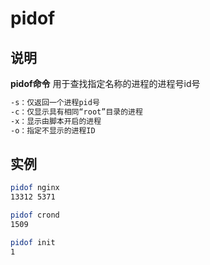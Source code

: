 # **pidof**

## 说明

**pidof命令** 用于查找指定名称的进程的进程号id号

  

```sh
-s：仅返回一个进程pid号
-c：仅显示具有相同“root”目录的进程
-x：显示由脚本开启的进程
-o：指定不显示的进程ID
```

## 实例  

```sh
pidof nginx
13312 5371

pidof crond
1509

pidof init
1
```
